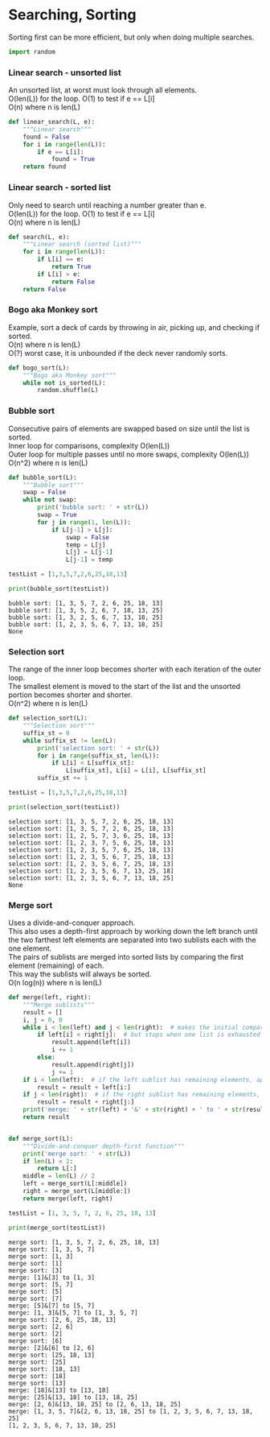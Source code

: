 # Searching, Sorting

Sorting first can be more efficient, but only when doing multiple searches.

```python
import random
```

### Linear search - unsorted list

An unsorted list, at worst must look through all elements.  
O(len(L)) for the loop.  O(1) to test if e == L[i]  
O(n) where n is len(L)

```python
def linear_search(L, e):
    """Linear search"""
    found = False
    for i in range(len(L)):
        if e == L[i]:
            found = True
    return found
```

### Linear search - sorted list

Only need to search until reaching a number greater than e.  
O(len(L)) for the loop.  O(1) to test if e == L[i]  
O(n) where n is len(L)

```python
def search(L, e):
    """Linear search (sorted list)"""
    for i in range(len(L)):
        if L[i] == e:
            return True
        if L[i] > e:
            return False
    return False
```

### Bogo aka Monkey sort

Example, sort a deck of cards by throwing in air, picking up, and checking if sorted.  
O(n) where n is len(L)  
O(?) worst case, it is unbounded if the deck never randomly sorts.

```python
def bogo_sort(L):
    """Bogo aka Monkey sort"""
    while not is_sorted(L):
        random.shuffle(L)
```

### Bubble sort

Consecutive pairs of elements are swapped based on size until the list is sorted.  
Inner loop for comparisons, complexity O(len(L))  
Outer loop for multiple passes until no more swaps, complexity O(len(L))  
O(n^2) where n is len(L)

```python
def bubble_sort(L):
    """Bubble sort"""
    swap = False
    while not swap:
        print('bubble sort: ' + str(L))
        swap = True
        for j in range(1, len(L)):
            if L[j-1] > L[j]:
                swap = False
                temp = L[j]
                L[j] = L[j-1]
                L[j-1] = temp
```

```python
testList = [1,3,5,7,2,6,25,18,13]

print(bubble_sort(testList))
```

```
bubble sort: [1, 3, 5, 7, 2, 6, 25, 18, 13]
bubble sort: [1, 3, 5, 2, 6, 7, 18, 13, 25]
bubble sort: [1, 3, 2, 5, 6, 7, 13, 18, 25]
bubble sort: [1, 2, 3, 5, 6, 7, 13, 18, 25]
None
```

### Selection sort

The range of the inner loop becomes shorter with each iteration of the outer loop.  
The smallest element is moved to the start of the list and the unsorted portion becomes shorter and shorter.  
O(n^2) where n is len(L)

```python
def selection_sort(L):
    """Selection sort"""
    suffix_st = 0
    while suffix_st != len(L):
        print('selection sort: ' + str(L))
        for i in range(suffix_st, len(L)):
            if L[i] < L[suffix_st]:
                L[suffix_st], L[i] = L[i], L[suffix_st]
        suffix_st += 1
```

```python
testList = [1,3,5,7,2,6,25,18,13]

print(selection_sort(testList))
```

```
selection sort: [1, 3, 5, 7, 2, 6, 25, 18, 13]
selection sort: [1, 3, 5, 7, 2, 6, 25, 18, 13]
selection sort: [1, 2, 5, 7, 3, 6, 25, 18, 13]
selection sort: [1, 2, 3, 7, 5, 6, 25, 18, 13]
selection sort: [1, 2, 3, 5, 7, 6, 25, 18, 13]
selection sort: [1, 2, 3, 5, 6, 7, 25, 18, 13]
selection sort: [1, 2, 3, 5, 6, 7, 25, 18, 13]
selection sort: [1, 2, 3, 5, 6, 7, 13, 25, 18]
selection sort: [1, 2, 3, 5, 6, 7, 13, 18, 25]
None
```

### Merge sort

Uses a divide-and-conquer approach.  
This also uses a depth-first approach by working down the left branch until the two farthest left elements are separated into two sublists each with the one element.  
The pairs of sublists are merged into sorted lists by comparing the first element (remaining) of each.  
This way the sublists will always be sorted.  
O(n log(n)) where n is len(L)

```python
def merge(left, right):
    """Merge sublists"""
    result = []
    i, j = 0, 0
    while i < len(left) and j < len(right):  # makes the initial comparisons between the right and left lists
        if left[i] < right[j]:  # but stops when one list is exhausted
            result.append(left[i])
            i += 1
        else:
            result.append(right[j])
            j += 1
    if i < len(left):  # if the left sublist has remaining elements, append them to result
        result = result + left[i:]
    if j < len(right):  # if the right sublist has remaining elements, append them to result
        result = result + right[j:]
    print('merge: ' + str(left) + '&' + str(right) + ' to ' + str(result))
    return result


def merge_sort(L):
    """Divide-and-conquer depth-first function"""
    print('merge sort: ' + str(L))
    if len(L) < 2:
        return L[:]
    middle = len(L) // 2
    left = merge_sort(L[:middle])
    right = merge_sort(L[middle:])
    return merge(left, right)
```

```python
testList = [1, 3, 5, 7, 2, 6, 25, 18, 13]

print(merge_sort(testList))
```

```
merge sort: [1, 3, 5, 7, 2, 6, 25, 18, 13]
merge sort: [1, 3, 5, 7]
merge sort: [1, 3]
merge sort: [1]
merge sort: [3]
merge: [1]&[3] to [1, 3]
merge sort: [5, 7]
merge sort: [5]
merge sort: [7]
merge: [5]&[7] to [5, 7]
merge: [1, 3]&[5, 7] to [1, 3, 5, 7]
merge sort: [2, 6, 25, 18, 13]
merge sort: [2, 6]
merge sort: [2]
merge sort: [6]
merge: [2]&[6] to [2, 6]
merge sort: [25, 18, 13]
merge sort: [25]
merge sort: [18, 13]
merge sort: [18]
merge sort: [13]
merge: [18]&[13] to [13, 18]
merge: [25]&[13, 18] to [13, 18, 25]
merge: [2, 6]&[13, 18, 25] to [2, 6, 13, 18, 25]
merge: [1, 3, 5, 7]&[2, 6, 13, 18, 25] to [1, 2, 3, 5, 6, 7, 13, 18, 25]
[1, 2, 3, 5, 6, 7, 13, 18, 25]
```
